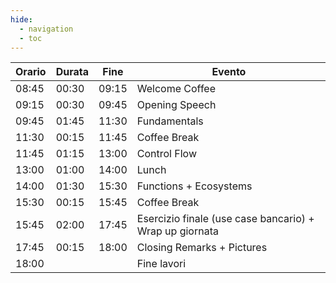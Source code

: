 ```yaml
---
hide:
  - navigation
  - toc
---
```


| Orario | Durata | Fine  | Evento                                      |
|--------|--------|-------|---------------------------------------------|
| 08:45  | 00:30  | 09:15 | Welcome Coffee                              |
| 09:15  | 00:30  | 09:45 | Opening Speech                              |
| 09:45  | 01:45  | 11:30 | Fundamentals                                |
| 11:30  | 00:15  | 11:45 | Coffee Break                                |
| 11:45  | 01:15  | 13:00 | Control Flow                                |
| 13:00  | 01:00  | 14:00 | Lunch                                       |
| 14:00  | 01:30  | 15:30 | Functions + Ecosystems     |
| 15:30  | 00:15  | 15:45 | Coffee Break                                |
| 15:45  | 02:00  | 17:45 | Esercizio finale (use case bancario) + Wrap up giornata |
| 17:45  | 00:15  | 18:00 | Closing Remarks + Pictures                 |
| 18:00  |        |       | Fine lavori                                 |
